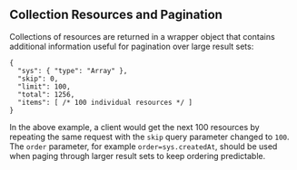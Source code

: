 ## Collection Resources and Pagination

Collections of resources are returned in a wrapper object that contains additional information useful for pagination over large result sets:

```
{
  "sys": { "type": "Array" },
  "skip": 0,
  "limit": 100,
  "total": 1256,
  "items": [ /* 100 individual resources */ ]
}
```

In the above example, a client would get the next 100 resources by repeating the same request with the `skip` query parameter changed to `100`. The `order` parameter, for example `order=sys.createdAt`,
should be used when paging through larger result sets to keep ordering predictable.
